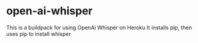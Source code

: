 # open-ai-whisper
This is a buildpack for using OpenAi Whisper on Heroku
It installs pip, then uses pip to install whisper
